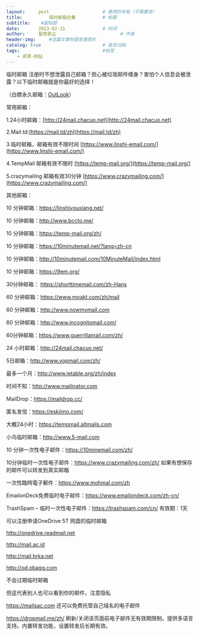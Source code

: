 ```yaml
---
layout:     post   				    # 使用的布局（不需要改）
title:       	临时邮箱合集			# 标题 
subtitle:    #副标题
date:       2023-02-15 				# 时间
author:     星雨若尘 						# 作者
header-img:  	#这篇文章标题背景图片
catalog: true 						# 是否归档
tags:								#标签
    - 资源-网站
---
```

临时邮箱
注册时不想泄露自己邮箱？担心被垃圾邮件缠身？害怕个人信息会被泄露？以下临时邮箱就是你最好的选择！

（白嫖永久邮箱：[OutLook](http://xingchenblog.xyz/2022/12/05/%E6%95%99%E4%BD%A0%E7%99%BD%E5%AB%96%E4%B8%80%E4%B8%AA%E9%82%AE%E7%AE%B1/)）

常用邮箱：

1.24小时邮箱：[http://24mail.chacuo.net](http://24mail.chacuo.net)

2.Mail.td:[https://mail.td/zh](https://mail.td/zh)

3.临时邮箱，邮箱有效不限时间 [https://www.linshi-email.com/](https://www.linshi-email.com/)

4.TempMail 邮箱有效不限时 [https://temp-mail.org/](https://temp-mail.org/)

5.crazymailing 邮箱有效30分钟 [https://www.crazymailing.com/](https://www.crazymailing.com/)

其他邮箱：

10 分钟邮箱：https://linshiyouxiang.net/

10 分钟邮箱：http://www.bccto.me/

10 分钟邮箱：https://temp-mail.org/zh/

10 分钟邮箱：https://10minutemail.net/?lang=zh-cn

10 分钟邮箱：http://10minutemail.com/10MinuteMail/index.html

10 分钟邮箱：https://9em.org/

30分钟邮箱： https://shorttimemail.com/zh-Hans

60 分钟邮箱：https://www.moakt.com/zh/mail

60 分钟邮箱：http://www.nowmymail.com

60 分钟邮箱：http://www.incognitomail.com/

60分钟邮箱：https://www.guerrillamail.com/zh/

24 小时邮箱：http://24mail.chacuo.net/

5日邮箱：http://www.yopmail.com/zh/

最多一个月：http://www.jetable.org/zh/index

时间不知：http://www.mailinator.com

MailDrop：https://maildrop.cc/

匿名发信：https://eskiimo.com/

大概24小时：https://tempmail.altmails.com

小鸟临时邮箱：http://www.5-mail.com

10 分钟一次性电子邮件：https://10minemail.com/zh/

10分钟临时一次性电子邮件：https://www.crazymailing.com/zh/ 如果有想保存的邮件可以转发到真实邮箱

一次性臨時電子郵件：https://www.mohmal.com/zh

EmailonDeck免费临时电子邮件：https://www.emailondeck.com/zh-cn/

TrashSpam – 临时一次性电子邮件：https://trashspam.com/cn/ 有效期：1天


可以注册申请OneDrive 5T 网盘的临时邮箱

http://onedrive.readmail.net

http://mail.ac.id

http://mail.hrka.net

http://od.obagg.com

不会过期临时邮箱

但这代表别人也可以看到你的邮件，注意隐私

https://mailsac.com 还可以免费托管自己域名的电子邮件

https://dropmail.me/zh/ 刷新/关闭该页面前电子邮件无有效期限制。提供多语言支持。内置转发功能，设置转发后长期有效。

